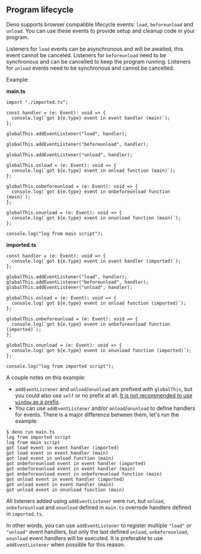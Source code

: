 ## Program lifecycle

Deno supports browser compatible lifecycle events: `load`, `beforeunload` and
`unload`. You can use these events to provide setup and cleanup code in your
program.

Listeners for `load` events can be asynchronous and will be awaited, this event
cannot be canceled. Listeners for `beforeunload` need to be synchronous and can
be cancelled to keep the program running. Listeners for `unload` events need to
be synchronous and cannot be cancelled.

Example:

**main.ts**

```ts, ignore
import "./imported.ts";

const handler = (e: Event): void => {
  console.log(`got ${e.type} event in event handler (main)`);
};

globalThis.addEventListener("load", handler);

globalThis.addEventListener("beforeunload", handler);

globalThis.addEventListener("unload", handler);

globalThis.onload = (e: Event): void => {
  console.log(`got ${e.type} event in onload function (main)`);
};

globalThis.onbeforeunload = (e: Event): void => {
  console.log(`got ${e.type} event in onbeforeunload function (main)`);
};

globalThis.onunload = (e: Event): void => {
  console.log(`got ${e.type} event in onunload function (main)`);
};

console.log("log from main script");
```

**imported.ts**

```ts, ignore
const handler = (e: Event): void => {
  console.log(`got ${e.type} event in event handler (imported)`);
};

globalThis.addEventListener("load", handler);
globalThis.addEventListener("beforeunload", handler);
globalThis.addEventListener("unload", handler);

globalThis.onload = (e: Event): void => {
  console.log(`got ${e.type} event in onload function (imported)`);
};

globalThis.onbeforeunload = (e: Event): void => {
  console.log(`got ${e.type} event in onbeforeunload function (imported)`);
};

globalThis.onunload = (e: Event): void => {
  console.log(`got ${e.type} event in onunload function (imported)`);
};

console.log("log from imported script");
```

A couple notes on this example:

- `addEventListener` and `onload`/`onunload` are prefixed with `globalThis`, but
  you could also use `self` or no prefix at all.
  [It is not recommended to use `window` as a prefix](https://lint.deno.land/#no-window-prefix).
- You can use `addEventListener` and/or `onload`/`onunload` to define handlers
  for events. There is a major difference between them, let's run the example:

```shell
$ deno run main.ts
log from imported script
log from main script
got load event in event handler (imported)
got load event in event handler (main)
got load event in onload function (main)
got onbeforeunload event in event handler (imported)
got onbeforeunload event in event handler (main)
got onbeforeunload event in onbeforeunload function (main)
got unload event in event handler (imported)
got unload event in event handler (main)
got unload event in onunload function (main)
```

All listeners added using `addEventListener` were run, but `onload`,
`onbeforeunload` and `onunload` defined in `main.ts` overrode handlers defined
in `imported.ts`.

In other words, you can use `addEventListener` to register multiple `"load"` or
`"unload"` event handlers, but only the last defined `onload`, `onbeforeunload`,
`onunload` event handlers will be executed. It is preferable to use
`addEventListener` when possible for this reason.
